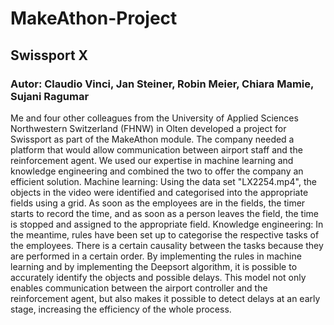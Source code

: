 # MakeAthon-Project
## Swissport X ##
### Autor: Claudio Vinci, Jan Steiner, Robin Meier, Chiara Mamie, Sujani Ragumar

Me and four other colleagues from the University of Applied Sciences Northwestern Switzerland (FHNW) in Olten developed a project for Swissport as part of the MakeAthon module.
The company needed a platform that would allow communication between airport staff and the reinforcement agent. 
We used our expertise in machine learning and knowledge engineering and combined the two to offer the company an efficient solution. 
Machine learning: Using the data set "LX2254.mp4", the objects in the video were identified and categorised into the appropriate fields using a grid. As soon as the employees are in the fields, the timer starts to record the time, and as soon as a person leaves the field, the time is stopped and assigned to the appropriate field. 
Knowledge engineering: In the meantime, rules have been set up to categorise the respective tasks of the employees. There is a certain causality between the tasks because they are performed in a certain order. 
By implementing the rules in machine learning and by implementing the Deepsort algorithm, it is possible to accurately identify the objects and possible delays. 
This model not only enables communication between the airport controller and the reinforcement agent, but also makes it possible to detect delays at an early stage, increasing the efficiency of the whole process.
